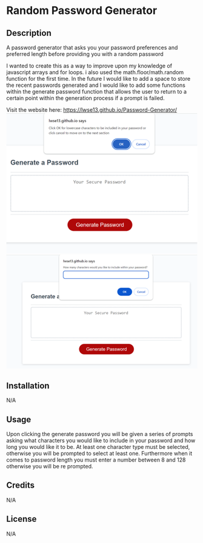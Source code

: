 #  Random Password Generator

## Description
A password generator that asks you your password preferences and preferred length before providing you with a random password

I wanted to create this as a way to improve upon my knowledge of javascript arrays and for loops. i also used the math.floor/math.random function for the first time. In the future I would like to add a space to store the recent passwords generated and I would like to add some functions within the generate password function that allows the user to return to a certain point within the generation process if a prompt is failed.

Visit the website here: https://lwse13.github.io/Password-Generator/
![prompt-Preview](assets/images/ss-1.png) ![prompt-Preview2](assets/images/ss-2.png)
## Installation
N/A
## Usage
Upon clicking the generate password you will be given a series of prompts asking what characters you would like to include in your password and how long you would like it to be. At least one character type must be selected, otherwise you will be prompted to select at least one. Furthermore when it comes to password length you must enter a number between 8 and 128 otherwise you will be re prompted.


## Credits 
N/A
## License
N/A
